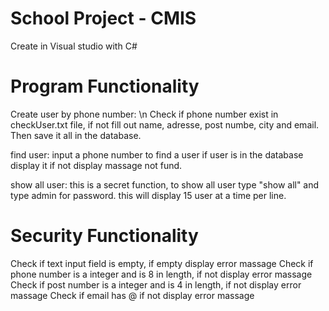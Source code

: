 # School Project - CMIS

Create in Visual studio with C#

# Program Functionality
Create user by phone number: \n
Check if phone number exist in checkUser.txt file, if not fill out name, adresse, post numbe, city and email. Then save it all in the database.

find user:
input a phone number to find a user if user is in the database display it if not display massage not fund.

show all user:
this is a secret function, to show all user type "show all" and type admin for password. this will display 15 user at a time per line.

# Security Functionality
Check if text input field is empty, if empty display error massage
Check if phone number is a integer and is 8 in length, if not display error massage
Check if post number is a integer and is 4 in length, if not display error massage
Check if email has @ if not display error massage








